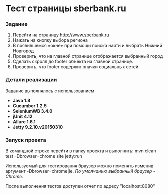 # Тест страницы sberbank.ru

### Задание
1.	Перейти на страницу http://www.sberbank.ru
2.	Нажать на кнопку выбора региона
3.	В появившемся «окне»  при помощи поиска найти и выбрать Нижний Новгород
4.	Проверить, что на главной странице отображается выбранный город
5.	Сделать скролл до footer объекта на главной странице.
6.	Проверить, что footer содержит значки социальных сетей

### Детали реализации
Задание выполнялось с использованием 
- **Java 1.8**
- **Cucumber 1.2.5**
- **SeleniumWB 3.4.0** 
- **jUnit 4.12**
- **Allure 1.6.1**
- **Jetty 9.2.10.v20150310**

### Запуск проекта
В командной строке перейти в папку проекта и выполнить: mvn clean test –Dbrowser=chrome site jetty:run 

Используемый для тестирования браузер можно поменять изменив аргумент -Dbrowser=chrome|ie.
*По умолчанию выбранный браузер - Chrome.*

После выполнения тестов доступен отчет по адресу "localhost:8080"

